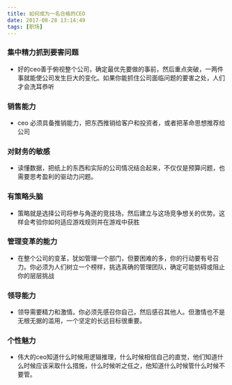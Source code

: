 ```yaml
---
title: 如何成为一名合格的CEO
date: 2017-08-28 13:14:49
tags: [职场]
---
```


### 集中精力抓到要害问题

* 好的ceo善于俯视整个公司，确定最优先要做的事前，然后重点突破，一两件事就能使公司发生巨大的变化。如果你能抓住公司面临问题的要害之处，人们才会洗耳恭听

### 销售能力

* ceo 必须具备推销能力，把东西推销给客户和投资者，或者把革命思想推荐给公司

### 对财务的敏感

* 读懂数据，把纸上的东西和实际的公司情况结合起来，不仅仅是预算问题，也需要思考盈利的驱动力问题。

### 有策略头脑

* 策略就是选择公司将参与角逐的竞技场，然后建立与这场竞争想关的优势。这样会考验你如何适应游戏规则并在游戏中获胜

### 管理变革的能力

* 在整个公司的变革，犹如管理一个部门，但要困难的多，你的行动要有号召力。你必须为人们树立一个榜样，挑选真确的管理团队，确定可能妨碍或阻止你的层层挑战

### 领导能力

* 领导需要精力和激情。你必须先感召你自己，然后感召其他人。但激情也不是无根无据的滥用，一个坚定的长远目标很重要。

### 个性魅力

* 伟大的ceo知道什么时候用逻辑推理，什么时候相信自己的直觉，他们知道什么时候应该采取什么措施，什么时候听之任之，他知道什么时候管什么时候不要管。
